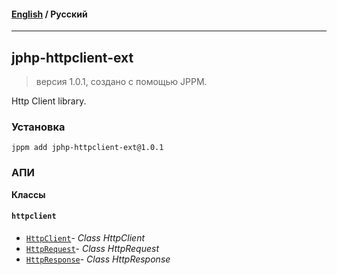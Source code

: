#### [English](README.md) / **Русский**

---

## jphp-httpclient-ext
> версия 1.0.1, создано с помощью JPPM.

Http Client library.

### Установка
```
jppm add jphp-httpclient-ext@1.0.1
```

### АПИ
**Классы**

#### `httpclient`

- [`HttpClient`](https://github.com/jphp-compiler/jphp/blob/master/exts/jphp-httpclient-ext/api-docs/classes/httpclient/HttpClient.ru.md)- _Class HttpClient_
- [`HttpRequest`](https://github.com/jphp-compiler/jphp/blob/master/exts/jphp-httpclient-ext/api-docs/classes/httpclient/HttpRequest.ru.md)- _Class HttpRequest_
- [`HttpResponse`](https://github.com/jphp-compiler/jphp/blob/master/exts/jphp-httpclient-ext/api-docs/classes/httpclient/HttpResponse.ru.md)- _Class HttpResponse_